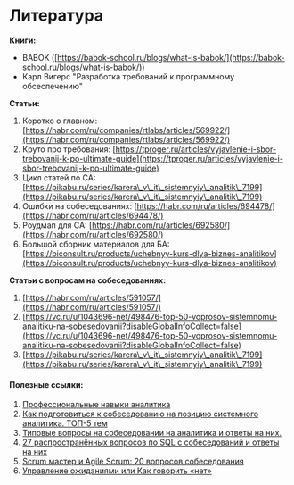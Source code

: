 # Литература

**Книги:**

* BABOK ([https://babok-school.ru/blogs/what-is-babok/](https://babok-school.ru/blogs/what-is-babok/))
* Карл Вигерс "Разработка требований к программному обсеспечению"

**Статьи:**

1. Коротко о главном: [https://habr.com/ru/companies/rtlabs/articles/569922/](https://habr.com/ru/companies/rtlabs/articles/569922/)
2. Круто про требования: [https://tproger.ru/articles/vyjavlenie-i-sbor-trebovanij-k-po-ultimate-guide](https://tproger.ru/articles/vyjavlenie-i-sbor-trebovanij-k-po-ultimate-guide)
3. Цикл статей по СА: [https://pikabu.ru/series/karera\_v\_it\_sistemnyiy\_analitik\_7199](https://pikabu.ru/series/karera\_v\_it\_sistemnyiy\_analitik\_7199)
4. Ошибки на собеседованиях: [https://habr.com/ru/articles/694478/](https://habr.com/ru/articles/694478/)
5. Роудмап для СА: [https://habr.com/ru/articles/692580/](https://habr.com/ru/articles/692580/)
6. Большой сборник материалов для БА: [https://biconsult.ru/products/uchebnyy-kurs-dlya-biznes-analitikov](https://biconsult.ru/products/uchebnyy-kurs-dlya-biznes-analitikov)

**Статьи с вопросам на собеседованиях:**

1. [https://habr.com/ru/articles/591057/](https://habr.com/ru/articles/591057/)
2. [https://vc.ru/u/1043696-net/498476-top-50-voprosov-sistemnomu-analitiku-na-sobesedovanii?disableGlobalInfoCollect=false](https://vc.ru/u/1043696-net/498476-top-50-voprosov-sistemnomu-analitiku-na-sobesedovanii?disableGlobalInfoCollect=false)
3. [https://pikabu.ru/series/karera\_v\_it\_sistemnyiy\_analitik\_7199](https://pikabu.ru/series/karera\_v\_it\_sistemnyiy\_analitik\_7199)

#### Полезные ссылки: <a href="#archvoprosyksobesedovaniyusistemnogoanalitika-poleznyessylki" id="archvoprosyksobesedovaniyusistemnogoanalitika-poleznyessylki"></a>

1. [Профессиональные навыки аналитика](https://www.mindmeister.com/ru/1218346874/\_)
2. [Как подготовиться к собеседованию на позицию системного аналитика. ТОП-5 тем](https://habr.com/ru/company/rtlabs/blog/569922/)
3. [Типовые вопросы на собеседовании на аналитика и ответы на них.](https://bychko.ru/analyst-interview/)
4. [27 распространённых вопросов по SQL с собеседований и ответы на них](https://tproger.ru/articles/sql-interview-questions/)
5. [Scrum мастер и Agile Scrum: 20 вопросов собеседования](https://proglib.io/p/scrum-master)
6. [Управление ожиданиями или Как говорить «нет»](https://habr.com/ru/company/netologyru/blog/445510/)
